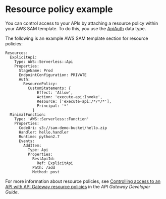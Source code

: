 # Resource policy example<a name="serverless-controlling-access-to-apis-resource-policies"></a>

You can control access to your APIs by attaching a resource policy within your AWS SAM template\. To do this, you use the [ApiAuth](sam-property-api-apiauth.md) data type\.

The following is an example AWS SAM template section for resource policies:

```
Resources:
  ExplicitApi:
    Type: AWS::Serverless::Api
    Properties:
      StageName: Prod
      EndpointConfiguration: PRIVATE
      Auth:
        ResourcePolicy:
          CustomStatements: {
              Effect: 'Allow',
              Action: 'execute-api:Invoke', 
              Resource: ['execute-api:/*/*/*'],
              Principal: '*'
            }
  MinimalFunction:
    Type: 'AWS::Serverless::Function'
    Properties:
      CodeUri: s3://sam-demo-bucket/hello.zip
      Handler: hello.handler
      Runtime: python2.7
      Events:
        AddItem:
          Type: Api
          Properties:
            RestApiId: 
              Ref: ExplicitApi
            Path: /add
            Method: post
```

For more information about resource policies, see [Controlling access to an API with API Gateway resource policies](https://docs.aws.amazon.com/apigateway/latest/developerguide/apigateway-resource-policies.html) in the *API Gateway Developer Guide*\.
